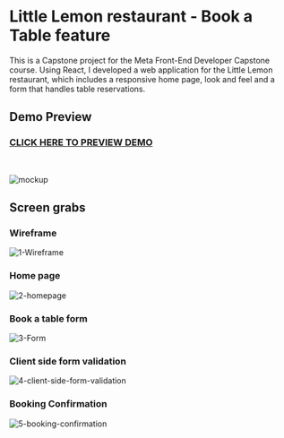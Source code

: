 # Little Lemon restaurant - Book a Table feature

This is a Capstone project for the Meta Front-End Developer Capstone course.
Using React, I developed a web application for the Little Lemon restaurant, which includes a responsive home page, look and feel and a form that handles table reservations.


<h2> Demo Preview </h2>
<h3><a href="https://master--little-lemon-book-a-table.netlify.app/"><strong> CLICK HERE TO PREVIEW DEMO </strong></a></h3>
<br />


![mockup](https://github.com/user-attachments/assets/4270aa82-e308-410c-9bc1-97bb607f0935)


## Screen grabs 

### Wireframe ###
![1-Wireframe](https://github.com/user-attachments/assets/200eaf3e-fcb1-4155-9d1d-f71d20d2a9fb)

### Home page ###
![2-homepage](https://github.com/user-attachments/assets/67a72911-8a6d-4b28-99b0-d11da07c021c)

### Book a table form ###
![3-Form](https://github.com/user-attachments/assets/e9171cd6-63ed-40f0-9128-afc0e0900589)

### Client side form validation ###
![4-client-side-form-validation](https://github.com/user-attachments/assets/570be294-8f18-4f58-9231-cda20472b608)

### Booking Confirmation ###
![5-booking-confirmation](https://github.com/user-attachments/assets/74c49e25-4113-45dc-91e2-f57bdadf225d)



